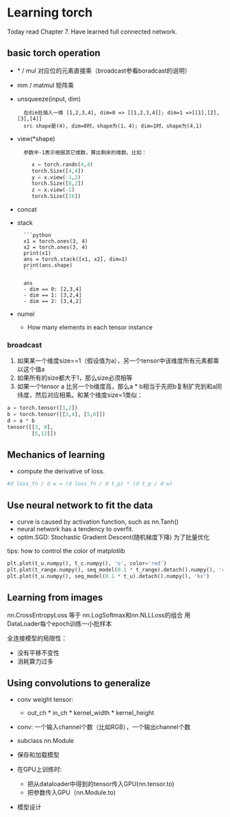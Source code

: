 Learning torch
==============

Today read Chapter 7. Have learned full connected network.

## basic torch operation
- \* / mul 对应位的元素直接乘（broadcast参看boradcast的说明）
- mm / matmul 矩阵乘
- unsqueeze(input, dim) 
        
        在dim处插入一维 [1,2,3,4], dim=0 => [[1,2,3,4]]; dim=1 =>[[1],[2],[3],[4]]
        src shape是(4), dim=0时，shape为(1，4); dim=1时，shape为(4,1)
- view(*shape)

        参数中-1表示根据其它维数，算出剩余的维数。比如：
        
```python
        x = torch.randn(4,4)
        torch.Size([4,4])
        y = x.view(-1,2)
        torch.Size([8,2])
        z = x.view(-1)
        torch.Size([16])
```

- concat
- stack

        ```python
        x1 = torch.ones(3, 4)
        x2 = torch.ones(3, 4)
        print(x1)
        ans = torch.stack([x1, x2], dim=1)
        print(ans.shape)
        ```

        ans
        - dim == 0: [2,3,4]
        - dim == 1: [3,2,4]
        - dim == 2: [3,4,2]

- numel
   - How many elements in each tensor instance

### broadcast
1. 如果某一个维度size==1（假设值为a），另一个tensor中该维度所有元素都乘以这个值a
2. 如果所有的size都大于1，那么size必须相等
3. 如果一个tensor a 比另一个b维度高，那么a * b相当于先把b复制扩充到和a同纬度，然后对应相乘。和某个维度size=1类似：

```python
a = torch.tensor([1,2])
b = torch.tensor([[3,4], [5,6]])
d = a * b
tensor([[3, 8],
        [5,12]])
```

## Mechanics of learning
- compute the derivative of loss.

```python
#d loss_fn / d w = (d loss_fn / d t_p) * (d t_p / d w)
```

## Use neural network to fit the data
- curve is caused by activation function, such as nn.Tanh()
- neural network has a tendency to overfit.
- optim.SGD: Stochastic Gradient Descent(随机梯度下降) 为了批量优化

tips:
how to control the color of matplotlib
```python
plt.plot(t_u.numpy(), t_c.numpy(), 'o', color='red')
plt.plot(t_range.numpy(), seq_model(0.1 * t_range).detach().numpy(), 'c-')
plt.plot(t_u.numpy(), seq_model(0.1 * t_u).detach().numpy(), 'kx')
```

## Learning from images
nn.CrossEntropyLoss 等于 nn.LogSoftmax和nn.NLLLoss的组合
用DataLoader每个epoch训练一小批样本


全连接模型的局限性：
- 没有平移不变性
- 消耗算力过多

## Using convolutions to generalize
- conv weight tensor:
    - out_ch * in_ch * kernel_width * kernel_height
- conv:
    一个输入channel个数（比如RGB），一个输出channel个数
- subclass nn.Module
- 保存和加载模型
- 在GPU上训练时:
     - 把从dataloader中得到的tensor传入GPU(nn.tensor.to) 
     - 把参数传入GPU（nn.Module.to)
        
- 模型设计


